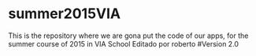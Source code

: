 # summer2015VIA
  This is the repository where we are gona put the code of our apps, for the summer course of 2015 in VIA School
Editado por roberto
#Version 2.0
